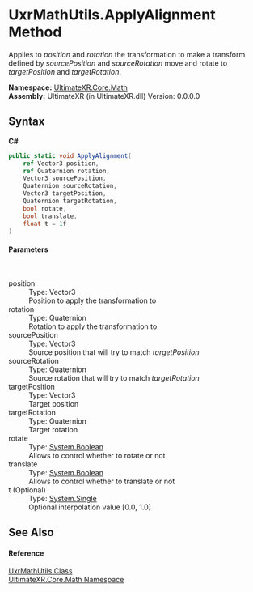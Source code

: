 # UxrMathUtils.ApplyAlignment Method 
 

Applies to *position* and *rotation* the transformation to make a transform defined by *sourcePosition* and *sourceRotation* move and rotate to *targetPosition* and *targetRotation*.

**Namespace:**&nbsp;<a href="N_UltimateXR_Core_Math">UltimateXR.Core.Math</a><br />**Assembly:**&nbsp;UltimateXR (in UltimateXR.dll) Version: 0.0.0.0

## Syntax

**C#**<br />
``` C#
public static void ApplyAlignment(
	ref Vector3 position,
	ref Quaternion rotation,
	Vector3 sourcePosition,
	Quaternion sourceRotation,
	Vector3 targetPosition,
	Quaternion targetRotation,
	bool rotate,
	bool translate,
	float t = 1f
)
```


#### Parameters
&nbsp;<dl><dt>position</dt><dd>Type: Vector3<br />Position to apply the transformation to</dd><dt>rotation</dt><dd>Type: Quaternion<br />Rotation to apply the transformation to</dd><dt>sourcePosition</dt><dd>Type: Vector3<br />Source position that will try to match *targetPosition*</dd><dt>sourceRotation</dt><dd>Type: Quaternion<br />Source rotation that will try to match *targetRotation*</dd><dt>targetPosition</dt><dd>Type: Vector3<br />Target position</dd><dt>targetRotation</dt><dd>Type: Quaternion<br />Target rotation</dd><dt>rotate</dt><dd>Type: <a href="https://docs.microsoft.com/dotnet/api/system.boolean" target="_blank" rel="noopener noreferrer">System.Boolean</a><br />Allows to control whether to rotate or not</dd><dt>translate</dt><dd>Type: <a href="https://docs.microsoft.com/dotnet/api/system.boolean" target="_blank" rel="noopener noreferrer">System.Boolean</a><br />Allows to control whether to translate or not</dd><dt>t (Optional)</dt><dd>Type: <a href="https://docs.microsoft.com/dotnet/api/system.single" target="_blank" rel="noopener noreferrer">System.Single</a><br />Optional interpolation value [0.0, 1.0]</dd></dl>

## See Also


#### Reference
<a href="T_UltimateXR_Core_Math_UxrMathUtils">UxrMathUtils Class</a><br /><a href="N_UltimateXR_Core_Math">UltimateXR.Core.Math Namespace</a><br />